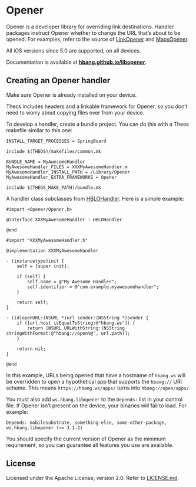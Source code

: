 # Opener
Opener is a developer library for overriding link destinations. Handler packages instruct Opener whether to change the URL that’s about to be opened. For examples, refer to the source of [LinkOpener](https://github.com/hbang/LinkOpener) and [MapsOpener](https://github.com/hbang/MapsOpener).

All iOS versions since 5.0 are supported, on all devices.

Documentation is available at **[hbang.github.io/libopener](https://hbang.github.io/libopener/)**.

## Creating an Opener handler
Make sure Opener is already installed on your device.

Theos includes headers and a linkable framework for Opener, so you don’t need to worry about copying files over from your device.

To develop a handler, create a bundle project. You can do this with a Theos makefile similar to this one:

```make
INSTALL_TARGET_PROCESSES = SpringBoard

include $(THEOS)/makefiles/common.mk

BUNDLE_NAME = MyAwesomeHandler
MyAwesomeHandler_FILES = XXXMyAwesomeHandler.m
MyAwesomeHandler_INSTALL_PATH = /Library/Opener
MyAwesomeHandler_EXTRA_FRAMEWORKS = Opener

include $(THEOS_MAKE_PATH)/bundle.mk
```

A handler class subclasses from [HBLOHandler](https://hbang.github.io/libopener/Classes/HBLOHandler.html). Here is a simple example:

```objc
#import <Opener/Opener.h>

@interface XXXMyAwesomeHandler : HBLOHandler

@end
```

```objc
#import "XXXMyAwesomeHandler.h"

@implementation XXXMyAwesomeHandler

- (instancetype)init {
	self = [super init];

	if (self) {
		self.name = @"My Awesome Handler";
		self.identifier = @"com.example.myawesomehandler";
	}

	return self;
}

- (id)openURL:(NSURL *)url sender:(NSString *)sender {
	if ([url.host isEqualToString:@"hbang.ws"]) {
		return [NSURL URLWithString:[NSString stringWithFormat:@"hbang://open%@", url.path]];
	}

	return nil;
}

@end
```

In this example, URLs being opened that have a hostname of `hbang.ws` will be overridden to open a hypothetical app that supports the `hbang://` URI scheme. This means `https://hbang.ws/apps/` turns into `hbang://open/apps/`.

You must also add `ws.hbang.libopener` to the `Depends:` list in your control file. If Opener isn’t present on the device, your binaries will fail to load. For example:

```
Depends: mobilesubstrate, something-else, some-other-package, ws.hbang.libopener (>= 3.1.2)
```

You should specify the current version of Opener as the minimum requirement, so you can guarantee all features you use are available.

## License
Licensed under the Apache License, version 2.0. Refer to [LICENSE.md](LICENSE.md).
